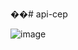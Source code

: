 ��# api-cep

![image](https://user-images.githubusercontent.com/69002877/124926786-4cd4b000-dfd4-11eb-9f93-6e230be7723c.png)
